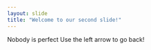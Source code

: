 ```yaml
---
layout: slide
title: "Welcome to our second slide!"
---
```

Nobody is perfect
Use the left arrow to go back!
